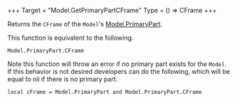 +++
Target = "Model.GetPrimaryPartCFrame"
Type = () => CFrame
+++

Returns the `CFrame` of the `Model`'s [Model.PrimaryPart](https://developer.roblox.com/api-reference/property/Model/PrimaryPart).This function is equivalent to the following.    Model.PrimaryPart.CFrameNote this function will throw an error if no primary part exists for the `Model`. If this behavior is not desired developers can do the following, which will be equal to nil if there is no primary part.    local cFrame = Model.PrimaryPart and Model.PrimaryPart.CFrame